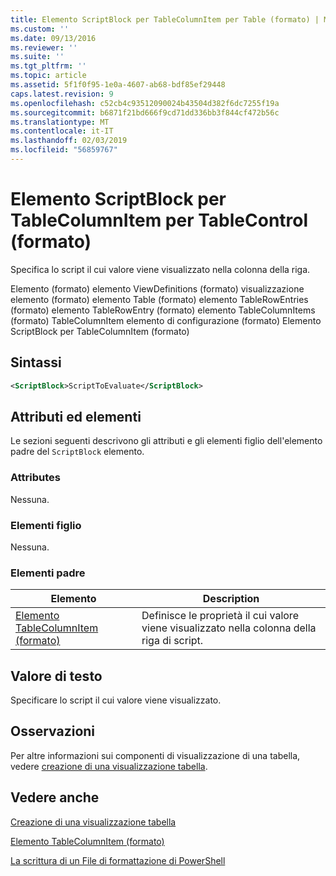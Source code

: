 ```yaml
---
title: Elemento ScriptBlock per TableColumnItem per Table (formato) | Microsoft Docs
ms.custom: ''
ms.date: 09/13/2016
ms.reviewer: ''
ms.suite: ''
ms.tgt_pltfrm: ''
ms.topic: article
ms.assetid: 5f1f0f95-1e0a-4607-ab68-bdf85ef29448
caps.latest.revision: 9
ms.openlocfilehash: c52cb4c93512090024b43504d382f6dc7255f19a
ms.sourcegitcommit: b6871f21bd666f9cd71dd336bb3f844cf472b56c
ms.translationtype: MT
ms.contentlocale: it-IT
ms.lasthandoff: 02/03/2019
ms.locfileid: "56859767"
---
```

# <a name="scriptblock-element-for-tablecolumnitem-for-tablecontrol-format"></a>Elemento ScriptBlock per TableColumnItem per TableControl (formato)

Specifica lo script il cui valore viene visualizzato nella colonna della riga.

Elemento (formato) elemento ViewDefinitions (formato) visualizzazione elemento (formato) elemento Table (formato) elemento TableRowEntries (formato) elemento TableRowEntry (formato) elemento TableColumnItems (formato) TableColumnItem elemento di configurazione (formato) Elemento ScriptBlock per TableColumnItem (formato)

## <a name="syntax"></a>Sintassi

```xml
<ScriptBlock>ScriptToEvaluate</ScriptBlock>
```

## <a name="attributes-and-elements"></a>Attributi ed elementi

Le sezioni seguenti descrivono gli attributi e gli elementi figlio dell'elemento padre del `ScriptBlock` elemento.

### <a name="attributes"></a>Attributes

Nessuna.

### <a name="child-elements"></a>Elementi figlio

Nessuna.

### <a name="parent-elements"></a>Elementi padre

|Elemento|Description|
|-------------|-----------------|
|[Elemento TableColumnItem (formato)](./tablecolumnitem-element-for-tablecolumnitems-for-tablecontrol-format.md)|Definisce le proprietà il cui valore viene visualizzato nella colonna della riga di script.|

## <a name="text-value"></a>Valore di testo

Specificare lo script il cui valore viene visualizzato.

## <a name="remarks"></a>Osservazioni

Per altre informazioni sui componenti di visualizzazione di una tabella, vedere [creazione di una visualizzazione tabella](./creating-a-table-view.md).

## <a name="see-also"></a>Vedere anche

[Creazione di una visualizzazione tabella](./creating-a-table-view.md)

[Elemento TableColumnItem (formato)](./tablecolumnitem-element-for-tablecolumnitems-for-tablecontrol-format.md)

[La scrittura di un File di formattazione di PowerShell](./writing-a-powershell-formatting-file.md)
